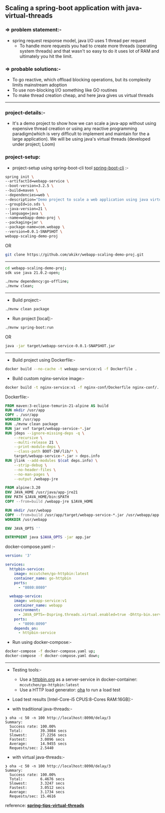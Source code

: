 ## Scaling a spring-boot application with java-virtual-threads

### => problem statement:-
- spring request response model, java I/O uses 1 thread per request
    - To handle more requests you had to create more threads (operating system threads) and that wasn't so easy to do it uses lot of RAM and ultimately you hit the limit.
### => probable solutions:-
- To go reactive, which offload blocking operations, but its complexity limits mainstream adoption
- To use non-blocking I/O something like GO routines
- To make thread creation cheap, and here java gives us virtual threads
---

### project-details:-
- It's a demo project to show how we can scale a java-app without using expensive thread creation or using any reactive programming paradigm(which is very difficult to implement and maintain for the a large application). We will be using java's virtual threads (developed under project; Loom)

### project-setup: 
- project-setup using spring-boot-cli tool [﻿spring-boot-cli](https://docs.spring.io/spring-boot/cli/index.html) :-
```bash
spring init \
--artifactId=webapp-service \
--boot-version=3.2.5 \
--build=maven \
--dependencies=web \
--description="Demo project to scale a web application using java virtual threads" \
--groupId=io.sds \
--java-version=21 \
--language=java \
--name=webapp-demo-proj \
--packaging=jar \
--package-name=com.webapp \
--version=0.0.1-SNAPSHOT \
webapp-scaling-demo-proj
```
OR
```bash
git clone https://github.com/akikr/webapp-scaling-demo-proj.git
```
---
```bash
cd webapp-scaling-demo-proj;
sdk use java 21.0.2-open;
```
```bash
./mvnw dependency:go-offline;
./mvnw clean;
```
---
- Build project:-
```bash
./mvnw clean package
```
- Run project [local]:-
```bash
./mvnw spring-boot:run
```
OR
```bash
java -jar target/webapp-service-0.0.1-SNAPSHOT.jar
```
---
- Build project using Dockerfile:-
```bash
docker build --no-cache -t webapp-service:v1 -f Dockerfile .
```
- Build custom nginx-service image:-
```bash
docker build -t nginx-service:v1 -f nginx-conf/Dockerfile nginx-conf/.
```

 Dockerfile:-

```dockerfile
FROM maven:3-eclipse-temurin-21-alpine AS build
RUN mkdir /usr/app
COPY . /usr/app
WORKDIR /usr/app
RUN ./mvnw clean package
RUN jar vxf target/webapp-service-*.jar
RUN jdeps --ignore-missing-deps -q \
    --recursive \
    --multi-release 21 \
    --print-module-deps \
    --class-path BOOT-INF/lib/* \
    target/webapp-service-*.jar > deps.info
RUN jlink --add-modules $(cat deps.info) \
    --strip-debug \
    --no-header-files \
    --no-man-pages \
    --output /webapp-jre

FROM alpine:3.20
ENV JAVA_HOME /usr/java/app-jre21
ENV PATH $JAVA_HOME/bin:$PATH
COPY --from=build /webapp-jre $JAVA_HOME

RUN mkdir /usr/webapp
COPY --from=build /usr/app/target/webapp-service-*.jar /usr/webapp/app.jar
WORKDIR /usr/webapp

ENV JAVA_OPTS ''

ENTRYPOINT java $JAVA_OPTS -jar app.jar
```

docker-compose.yaml :-

```yaml
version: '3'

services:
  httpbin-service:
    image: mccutchen/go-httpbin:latest
    container_name: go-httpbin
    ports:
      - "8080:8080"

  webapp-service:
    image: webapp-service:v1
    container_name: webapp
    environment:
      - JAVA_OPTS=-Dspring.threads.virtual.enabled=true -Dhttp-bin.server.url=http://httpbin-service:8080
    ports:
      - "8090:8090"
    depends_on:
      - httpbin-service

```
- Run using docker-compose:-
```bash
docker-compose -f docker-compose.yaml up;
docker-compose -f docker-compose.yaml down;
```
---
- Testing tools:-
    - Use a [﻿httpbin.org](https://httpbin.org/) as a server-service in docker-container: `mccutchen/go-httpbin:latest` 
    - Use a HTTP load generator: [﻿oha](https://github.com/hatoo/oha) to run a load test


- Load test results [Intel-Core-i5 CPUS:8-Cores RAM:16GB]:-
- with traditional java-threads:-
```
❯ oha -c 50 -n 100 http://localhost:8090/delay/3
Summary:
  Success rate: 100.00%
  Total:        39.3084 secs
  Slowest:      27.2256 secs
  Fastest:      3.0096 secs
  Average:      14.9455 secs
  Requests/sec: 2.5440
```
- with virtual java-threads:-
```
❯ oha -c 50 -n 100 http://localhost:8090/delay/3
Summary:
  Success rate: 100.00%
  Total:        6.4676 secs
  Slowest:      3.3247 secs
  Fastest:      3.0512 secs
  Average:      3.1734 secs
  Requests/sec: 15.4616
```

reference: [**﻿spring-tips-virtual-threads**](https://youtube.com/watch?v=9iH5h11YJak&list=PLZkza32CnID1D-U7LOXq-qPkLW6rpqVQ5&index=3)**﻿**
